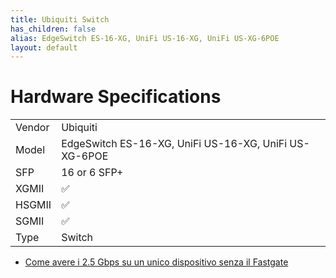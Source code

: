 ```yaml
---
title: Ubiquiti Switch
has_children: false
alias: EdgeSwitch ES-16-XG, UniFi US-16-XG, UniFi US-XG-6POE
layout: default
---
```


# Hardware Specifications

|        |                      |
| ------ | -------------------- |
| Vendor | Ubiquiti             |
| Model  | EdgeSwitch ES-16-XG, UniFi US-16-XG, UniFi US-XG-6POE                |
| SFP    | 16 or 6 SFP+               | 
| XGMII  | ✅                   |
| HSGMII | ✅                   |
| SGMII  | ✅                   |
| Type   | Switch |


- [Come avere i 2.5 Gbps su un unico dispositivo senza il Fastgate](https://forum.fibra.click/d/17836-come-avere-i-25-gbps-su-un-unico-dispositivo-senza-il-fastgate)